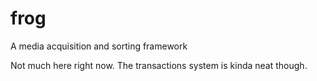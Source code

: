 frog
====

A media acquisition and sorting framework

Not much here right now. The transactions system is kinda neat though.
